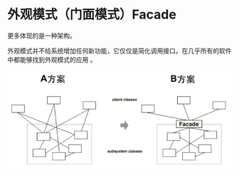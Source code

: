 # 外观模式（门面模式）Facade

更多体现的是一种架构。

外观模式并不给系统增加任何新功能，它仅仅是简化调用接口。在几乎所有的软件中都能够找到外观模式的应用 。

![1573288761067](assets/1573288761067.png)